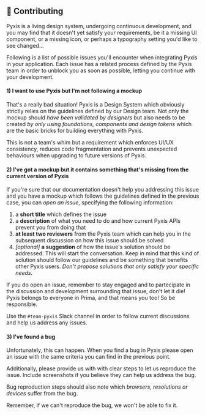 ## 💜 Contributing

Pyxis is a living design system, undergoing continuous development, and you may find that it doesn't yet satisfy your requirements, be it a missing UI component, or a missing icon, or perhaps a typography setting you'd like to see changed...

Following is a list of possible issues you'll encounter when integrating Pyxis in your application. Each issue has a related process defined by the Pyxis team in order to unblock you as soon as possible, letting you continue with your development.

#### 1) I want to use Pyxis but I'm not following a mockup

That's a really bad situation! Pyxis is a Design System which obviously strictly relies on the guidelines defined by our Design team.
Not only the mockup should _have been validated by designers_ but also needs to be created _by only using foundations, components and design tokens_ which are the basic bricks for building everything with Pyxis.

This is not a team's whim but a requirement which enforces UI/UX consistency, reduces code fragmentation and prevents unexpected behaviours when upgrading to future versions of Pyxis.

#### 2) I've got a mockup but it contains something that's missing from the current version of Pyxis

If you're sure that our documentation doesn't help you addressing this issue and you have a mockup which follows the guidelines defined in the previous case, you can _open an issue_, specifying the following information:

1. a **short title** which defines the issue
2. a **description** of what you need to do and how current Pyxis APIs prevent you from doing that
3. **at least two reviewers** from the Pyxis team which can help you in the subsequent discussion on how this issue should be solved
4. _[optional]_ **a suggestion** of how the issue's solution should be addressed. This will start the conversation. Keep in mind that this kind of solution should follow our guidelines and be something that benefits other Pyxis users. _Don't propose solutions that only satisfy your specific needs._

If you do open an issue, remember to stay engaged and to partecipate in the discussion and development surrounding that issue, don't let it die! Pyxis belongs to everyone in Prima, and that means you too! So be responsible.

Use the `#team-pyxis` Slack channel in order to follow current discussions and help us address any issues.

#### 3) I've found a bug

Unfortunately, this can happen. When you find a bug in Pyxis please open an issue with the same criteria you can find in the previous point.

Additionally, please provide us with with clear steps to let us reproduce the issue. Include screenshots if you believe they can help us address the bug.

Bug reproduction steps should also note which _browsers, resolutions or devices_ suffer from the bug.

Remember, if we can't reproduce the bug, we won't be able to fix it.
